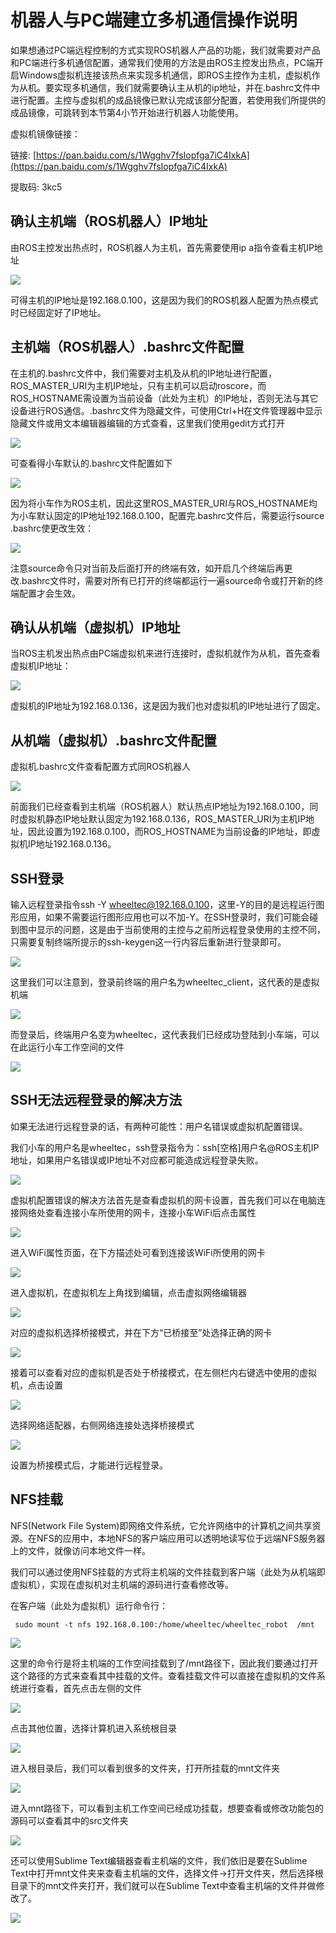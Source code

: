 # 机器人与PC端建立多机通信操作说明

​        如果想通过PC端远程控制的方式实现ROS机器人产品的功能，我们就需要对产品和PC端进行多机通信配置，通常我们使用的方法是由ROS主控发出热点，PC端开启Windows虚拟机连接该热点来实现多机通信，即ROS主控作为主机，虚拟机作为从机。要实现多机通信，我们就需要确认主从机的ip地址，并在.bashrc文件中进行配置。主控与虚拟机的成品镜像已默认完成该部分配置，若使用我们所提供的成品镜像，可跳转到本节第4小节开始进行机器人功能使用。

虚拟机镜像链接：

链接: [https://pan.baidu.com/s/1Wgghv7fsIopfga7iC4IxkA](https://pan.baidu.com/s/1Wgghv7fsIopfga7iC4IxkA)

提取码: 3kc5

##  确认主机端（ROS机器人）IP地址

由ROS主控发出热点时，ROS机器人为主机，首先需要使用ip a指令查看主机IP地址

![](P1shangshou.png)

可得主机的IP地址是192.168.0.100，这是因为我们的ROS机器人配置为热点模式时已经固定好了IP地址。



## 主机端（ROS机器人）.bashrc文件配置

在主机的.bashrc文件中，我们需要对主机及从机的IP地址进行配置，ROS_MASTER_URI为主机IP地址，只有主机可以启动roscore，而ROS_HOSTNAME需设置为当前设备（此处为主机）的IP地址，否则无法与其它设备进行ROS通信。.bashrc文件为隐藏文件，可使用Ctrl+H在文件管理器中显示隐藏文件或用文本编辑器编辑的方式查看，这里我们使用gedit方式打开

![](P2shangshou.png)


可查看得小车默认的.bashrc文件配置如下

![](P3shangshou.png)



因为将小车作为ROS主机，因此这里ROS_MASTER_URI与ROS_HOSTNAME均为小车默认固定的IP地址192.168.0.100，配置完.bashrc文件后，需要运行source .bashrc使更改生效：

![](P4shangshou.png)


注意source命令只对当前及后面打开的终端有效，如开启几个终端后再更改.bashrc文件时，需要对所有已打开的终端都运行一遍source命令或打开新的终端配置才会生效。



## 确认从机端（虚拟机）IP地址

当ROS主机发出热点由PC端虚拟机来进行连接时，虚拟机就作为从机，首先查看虚拟机IP地址：


![](P5shangshou.png)


虚拟机的IP地址为192.168.0.136，这是因为我们也对虚拟机的IP地址进行了固定。

## 从机端（虚拟机）.bashrc文件配置

虚拟机.bashrc文件查看配置方式同ROS机器人


![](P6shangshou.png)


前面我们已经查看到主机端（ROS机器人）默认热点IP地址为192.168.0.100，同时虚拟机静态IP地址默认固定为192.168.0.136，ROS_MASTER_URI为主机IP地址，因此设置为192.168.0.100，而ROS_HOSTNAME为当前设备的IP地址，即虚拟机IP地址192.168.0.136。

## SSH登录

输入远程登录指令ssh -Y wheeltec@192.168.0.100，这里-Y的目的是远程运行图形应用，如果不需要运行图形应用也可以不加-Y。在SSH登录时，我们可能会碰到图中显示的问题，这是由于当前使用的主控与之前所远程登录使用的主控不同，只需要复制终端所提示的ssh-keygen这一行内容后重新进行登录即可。


![](P7shangshou.png)


这里我们可以注意到，登录前终端的用户名为wheeltec_client，这代表的是虚拟机端


![](P8shangshou.png)


而登录后，终端用户名变为wheeltec，这代表我们已经成功登陆到小车端，可以在此运行小车工作空间的文件

![](P9shangshou.png)



## SSH无法远程登录的解决方法

如果无法进行远程登录的话，有两种可能性：用户名错误或虚拟机配置错误。



我们小车的用户名是wheeltec，ssh登录指令为：ssh[空格]用户名@ROS主机IP地址，如果用户名错误或IP地址不对应都可能造成远程登录失败。

![](P10shangshou.png)

虚拟机配置错误的解决方法首先是查看虚拟机的网卡设置，首先我们可以在电脑连接网络处查看连接小车所使用的网卡，连接小车WiFi后点击属性

![](P11shangshou.png)



进入WiFi属性页面，在下方描述处可看到连接该WiFi所使用的网卡

![](P12shangshou.png)



进入虚拟机，在虚拟机左上角找到编辑，点击虚拟网络编辑器

![](P13shangshou.png)



对应的虚拟机选择桥接模式，并在下方“已桥接至”处选择正确的网卡

![](P14shangshou.png)



接着可以查看对应的虚拟机是否处于桥接模式，在左侧栏内右键选中使用的虚拟机，点击设置

![](P15shangshou.png)



选择网络适配器，右侧网络连接处选择桥接模式

![](P16shangshou.png)



设置为桥接模式后，才能进行远程登录。





## NFS挂载



NFS(Network File System)即网络文件系统，它允许网络中的计算机之间共享资源。在NFS的应用中，本地NFS的客户端应用可以透明地读写位于远端NFS服务器上的文件，就像访问本地文件一样。



我们可以通过使用NFS挂载的方式将主机端的文件挂载到客户端（此处为从机端即虚拟机），实现在虚拟机对主机端的源码进行查看修改等。



在客户端（此处为虚拟机）运行命令行：
```
 sudo mount -t nfs 192.168.0.100:/home/wheeltec/wheeltec_robot  /mnt
```
![](P17shangshou.png)



这里的命令行是将主机端的工作空间挂载到了/mnt路径下，因此我们要通过打开这个路径的方式来查看其中挂载的文件。查看挂载文件可以直接在虚拟机的文件系统进行查看，首先点击左侧的文件

![](P18shangshou.png)



点击其他位置，选择计算机进入系统根目录

![](P21shangshou.png)



进入根目录后，我们可以看到很多的文件夹，打开所挂载的mnt文件夹


![](P19shangshou.png)


进入mnt路径下，可以看到主机工作空间已经成功挂载，想要查看或修改功能包的源码可以查看其中的src文件夹

![](P20shangshou.png)



还可以使用Sublime Text编辑器查看主机端的文件，我们依旧是要在Sublime Text中打开mnt文件夹来查看主机端的文件，选择文件→打开文件夹，然后选择根目录下的mnt文件夹打开，我们就可以在Sublime Text中查看主机端的文件并做修改了。

![](P22shangshou.png)





